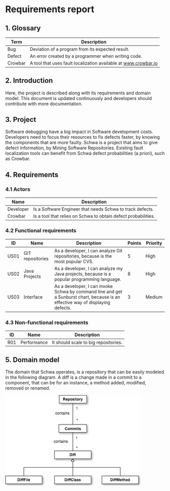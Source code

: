 # Requirements report
## 1. Glossary
Term  | Description
------------- | -------------
Bug | Deviation of a program from its expected result.
Defect  | An error created by a programmer when writing code.
Crowbar | A tool that uses fault localization available at www.crowbar.io

## 2. Introduction
Here, the project is described along with its requirements and domain model. This document is updated continuously and developers should contribute with more documentation.

## 3. Project
Software debugging have a big impact in Software development costs. Developers need to focus their resources to fix defects faster, by knowing the components that are more faulty. Schwa is a project that aims to give defect information, by Mining Software Repositories. Existing fault localization tools can benefit from Schwa defect probabilities (a priori), such as Crowbar.

## 4. Requirements
### 4.1 Actors
Name | Description
------------- | -------------
Developer | Is a Software Engineer that needs Schwa to track defects.
Crowbar | Is a tool that relies on Schwa to obtain defect probabilities.

### 4.2 Functional requirements

ID  | Name | Description | Points | Priority
------------- | ------------- | ------------- | ------------- | -------------
US01  | GIT repositories | As a developer, I can analyze Git repositories, because is the most popular CVS.  | 5 | High
US02  | Java Projects | As a developer, I can analyze my Java projects, because is a popular programming language. | 8 | High
US03 | Interface | As a developer, I can invoke Schwa by command line and get a Sunburst chart, because is an effective way of displaying defects. | 3 | Medium

### 4.3 Non-functional requirements
ID  | Name | Description
------------- | ------------- | ------------- 
R01  | Performance | It should scale to big repositories.

## 5. Domain model
The domain that Schwa operates, is a repository that can be easily modeled in the following diagram. A diff is a change made in a commit to a component, that can be for an instance, a method added, modified, removed or renamed.

![alt text](imgs/domain_model.png "Logo Title Text 1")
